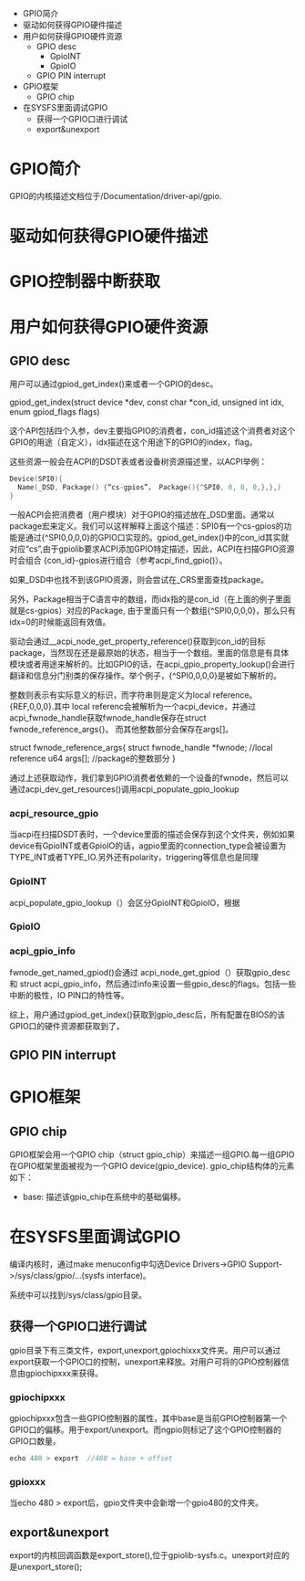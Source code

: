 + GPIO简介
+ 驱动如何获得GPIO硬件描述
+ 用户如何获得GPIO硬件资源
   + GPIO desc
      + GpioINT
      + GpioIO
   + GPIO PIN interrupt
+ GPIO框架
   + GPIO chip
+ 在SYSFS里面调试GPIO
   + 获得一个GPIO口进行调试
   + export&unexport


# GPIO简介
GPIO的内核描述文档位于/Documentation/driver-api/gpio.

# 驱动如何获得GPIO硬件描述

# GPIO控制器中断获取

# 用户如何获得GPIO硬件资源

## GPIO desc
用户可以通过gpiod_get_index()来或者一个GPIO的desc。

gpiod_get_index(struct device *dev, const char *con_id, unsigned int idx, enum gpiod_flags flags)

这个API包括四个入参，dev主要指GPIO的消费者，con_id描述这个消费者对这个GPIO的用途（自定义），idx描述在这个用途下的GPIO的index，flag。

这些资源一般会在ACPI的DSDT表或者设备树资源描述里，以ACPI举例：
``` C
Device(SPI0){
  Name(_DSD, Package() {“cs-gpios”， Package(){^SPI0, 0, 0, 0,},},)
}
```

一般ACPI会把消费者（用户模块）对于GPIO的描述放在_DSD里面。通常以package宏来定义。我们可以这样解释上面这个描述：SPI0有一个cs-gpios的功能是通过{^SPI0,0,0,0}的GPIO口实现的。gpiod_get_index()中的con_id其实就对应“cs”,由于gpiolib要求ACPI添加GPIO特定描述，因此，ACPI在扫描GPIO资源时会组合 {con_id}-gpios进行组合（参考acpi_find_gpio()）。

如果_DSD中也找不到该GPIO资源，则会尝试在_CRS里面查找package。

另外，Package相当于C语言中的数组，而idx指的是con_id（在上面的例子里面就是cs-gpios）对应的Package, 由于里面只有一个数组{^SPI0,0,0,0}，那么只有idx=0的时候能返回有效值。

驱动会通过__acpi_node_get_property_reference()获取到con_id的目标package，当然现在还是最原始的状态，相当于一个数组。里面的信息是有具体模块或者用途来解析的。比如GPIO的话，在acpi_gpio_property_lookup()会进行翻译和信息分门别类的保存操作。举个例子，{^SPI0,0,0,0}是被如下解析的。

整数则表示有实际意义的标识，而字符串则是定义为local reference。  {REF,0,0,0}.其中 local referenc会被解析为一个acpi_device，并通过acpi_fwnode_handle获取fwnode_handle保存在struct fwnode_reference_args{}。 而其他整数部分会保存在args[]。

struct fwnode_reference_args{
  struct fwnode_handle *fwnode;  //local reference
  u64 args[];  //package的整数部分
}

通过上述获取动作，我们拿到GPIO消费者依赖的一个设备的fwnode，然后可以通过acpi_dev_get_resources()调用acpi_populate_gpio_lookup

### acpi_resource_gpio
当acpi在扫描DSDT表时，一个device里面的描述会保存到这个文件夹，例如如果device有GpioINT或者GpioIO的话，agpio里面的connection_type会被设置为TYPE_INT或者TYPE_IO.另外还有polarity，triggering等信息也是同理

### GpioINT
acpi_populate_gpio_lookup（）会区分GpioINT和GpioIO，根据

### GpioIO

### acpi_gpio_info

fwnode_get_named_gpiod()会通过 acpi_node_get_gpiod（）获取gpio_desc和 struct acpi_gpio_info，然后通过info来设置一些gpio_desc的flags。包括一些中断的极性，IO PIN口的特性等。

综上，用户通过gpiod_get_index()获取到gpio_desc后，所有配置在BIOS的该GPIO口的硬件资源都获取到了。


## GPIO PIN interrupt

# GPIO框架

## GPIO chip
GPIO框架会用一个GPIO chip（struct gpio_chip）来描述一组GPIO.每一组GPIO在GPIO框架里面被视为一个GPIO device(gpio_device).
gpio_chip结构体的元素如下：
+ base: 描述该gpio_chip在系统中的基础偏移。


# 在SYSFS里面调试GPIO
编译内核时，通过make menuconfig中勾选Device Drivers->GPIO Support->/sys/class/gpio/...(sysfs interface)。

系统中可以找到/sys/class/gpio目录。

## 获得一个GPIO口进行调试
gpio目录下有三类文件，export,unexport,gpiochixxx文件夹。用户可以通过export获取一个GPIO口的控制，unexport来释放。对用户可将的GPIO控制器信息由gpiochipxxx来获得。

### gpiochipxxx
gpiochipxxx包含一些GPIO控制器的属性，其中base是当前GPIO控制器第一个GPIO口的偏移。用于export/unexport。而ngpio则标记了这个GPIO控制器的GPIO口数量。

``` C
echo 480 > export  //480 = base + offset
```

### gpioxxx
当echo 480 > export后，gpio文件夹中会新增一个gpio480的文件夹。

## export&unexport
export的内核回调函数是export_store(),位于gpiolib-sysfs.c。unexport对应的是unexport_store();
